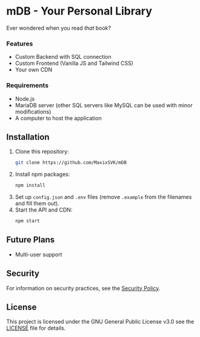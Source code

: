 # mDB - Your Personal Library

Ever wondered when you read *that* book?

### Features
- Custom Backend with SQL connection
- Custom Frontend (Vanilla JS and Tailwind CSS)
- Your own CDN

### Requirements
- Node.js
- MariaDB server (other SQL servers like MySQL can be used with minor modifications)
- A computer to host the application

## Installation
1. Clone this repository:
    ```sh
    git clone https://github.com/MaxixSVK/mDB
    ```
2. Install npm packages:
    ```sh
    npm install
    ```
3. Set up `config.json` and `.env` files (remove `.example` from the filenames and fill them out).
4. Start the API and CDN:
    ```sh
    npm start
    ```

## Future Plans
- Multi-user support

## Security
For information on security practices, see the [Security Policy](SECURITY.md).

## License
This project is licensed under the GNU General Public License v3.0 see the [LICENSE](LICENSE) file for details.